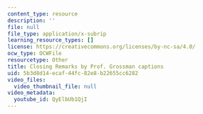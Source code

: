 ```yaml
---
content_type: resource
description: ''
file: null
file_type: application/x-subrip
learning_resource_types: []
license: https://creativecommons.org/licenses/by-nc-sa/4.0/
ocw_type: OCWFile
resourcetype: Other
title: Closing Remarks by Prof. Grossman captions
uid: 5b3d8d14-ecaf-44fc-82e8-b22655cc6282
video_files:
  video_thumbnail_file: null
video_metadata:
  youtube_id: QyElbUb1QjI
---
```

